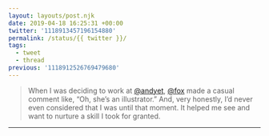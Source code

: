 ```yaml
---
layout: layouts/post.njk
date: 2019-04-18 16:25:31 +00:00
twitter: '1118913457196154880'
permalink: /status/{{ twitter }}/
tags: 
  - tweet
  - thread
previous: '1118912526769479680'
---
```


> When I was deciding to work at [@andyet](https://twitter.com/andyet), [@fox](https://twitter.com/fox) made a casual comment like, “Oh, she’s an illustrator.” And, very honestly, I’d never even considered that I was until that moment. It helped me see and want to nurture a skill I took for granted.

---

